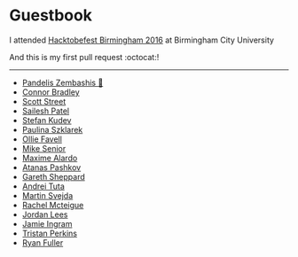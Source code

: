 # Guestbook

I attended [Hacktobefest Birmingham 2016](https://www.eventbrite.co.uk/e/hacktoberfest-birmingham-2016-registration-28429964790) at Birmingham City University

And this is my first pull request :octocat:!

---

* [Pandelis Zembashis :panda_face:](http://twitter.com/pandelisz)
* [Connor Bradley](http://www.google.com)
* [Scott Street](http://astonhack.co.uk)
* [Sailesh Patel](http://github.com/SaileshPatel)
* [Stefan Kudev](https://www.linkedin.com/in/stefankudev)
* [Paulina Szklarek](http://twitter.com/szklarekp)
* [Ollie Favell](http://github.com/DaNinjaKidy)
* [Mike Senior](https://github.com/michaelsenior)
* [Maxime Alardo](https://twitter.com/maximealardo)
* [Atanas Pashkov](http://www.twitter.com/Dgaduin)
* [Gareth Sheppard](http://dafk.net/what/)
* [Andrei Tuta](https://twitter.com/andrei_tu)
* [Martin Svejda](https://www.linkedin.com/in/martinsvejda)
* [Rachel Mcteigue](https://github.com/HackNewbieBCU)
* [Jordan Lees](https://github.com/JordanL1)
* [Jamie Ingram](https://www.linkedin.com/in/jamieringram)
* [Tristan Perkins](http://www.google.com)
* [Ryan Fuller](http://www.ryanfuller.co.uk)
